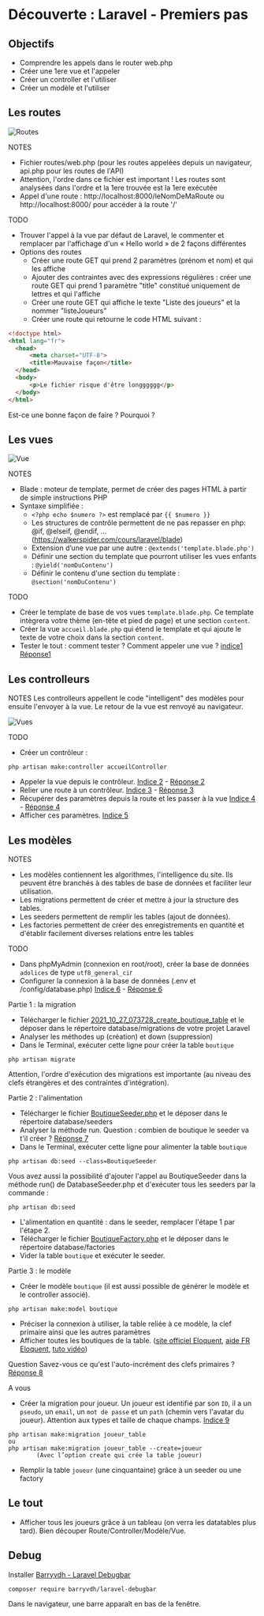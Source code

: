 # Découverte : Laravel - Premiers pas

## Objectifs
- Comprendre les appels dans le router web.php
- Créer une 1ere vue et l'appeler
- Créer un controller et l'utiliser
- Créer un modèle et l'utiliser


## Les routes

![Routes](/ressources/tutoLaravel/MVC-routes.JPG)

NOTES
- Fichier routes/web.php (pour les routes appelées depuis un navigateur, api.php pour les routes de l'API)
- Attention, l'ordre dans ce fichier est important ! Les routes sont analysées dans l'ordre et la 1ere trouvée est la 1ere exécutée
- Appel d'une route : http://localhost:8000/leNomDeMaRoute ou http://localhost:8000/ pour accéder à la route '/'

TODO
- Trouver l'appel à la vue par défaut de Laravel, le commenter et remplacer par l'affichage d'un « Hello world » de 2 façons différentes
- Options des routes
  - Créer une route GET qui prend 2 paramètres (prénom et nom) et qui les affiche
  - Ajouter des contraintes avec des expressions régulières : créer une route GET qui prend 1 paramètre "title" constitué uniquement de lettres et qui l'affiche
  - Créer une route GET qui affiche le texte "Liste des joueurs" et la nommer "listeJoueurs"
  - Créer une route qui retourne le code HTML suivant :

``` HTML
<!doctype html>
<html lang="fr">
  <head>
      <meta charset="UTF-8">
      <title>Mauvaise façon</title>
  </head>
  <body>
      <p>Le fichier risque d'être longggggg</p>
  </body>
</html>
```

Est-ce une bonne façon de faire ? Pourquoi ?


## Les vues

![Vue](/ressources/tutoLaravel/MVC-vues.JPG)

NOTES

- Blade : moteur de template, permet de créer des pages HTML à partir de simple instructions PHP
- Syntaxe simplifiée :
  - `<?php echo $numero ?>` est remplacé par `{{ $numero }}`
  - Les structures de contrôle permettent de ne pas repasser en php: @if, @elseif, @endif, … (<a href="https://walkerspider.com/cours/laravel/blade" target="_blank">https://walkerspider.com/cours/laravel/blade</a>)
  - Extension d’une vue par une autre : `@extends('template.blade.php')`
  - Définir une section du template que pourront utiliser les vues enfants : `@yield('nomDuContenu')`
  - Définir le contenu d'une section du template : `@section('nomDuContenu')`

TODO

- Créer le template de base de vos vues `template.blade.php`. Ce template intègrera votre thème (en-tête et pied de page) et une section `content`.
- Créer la vue `accueil.blade.php` qui étend le template et qui ajoute le texte de votre choix dans la section `content`.
- Tester le tout : comment tester ? Comment appeler une vue ? [indice1](../ressources/tutoLaravel/indices.md) [Réponse1](../ressources/tutoLaravel/reponses.md)

## Les controlleurs

NOTES
Les controlleurs appellent le code "intelligent" des modèles pour ensuite l'envoyer à la vue. Le retour de la vue est renvoyé au navigateur.

![Vues](/ressources/tutoLaravel/MVC-controllers-vues.JPG)

TODO
- Créer un contrôleur :
```
php artisan make:controller accueilController
```
- Appeler la vue depuis le contrôleur. [Indice 2](../ressources/tutoLaravel/indices.md) - [Réponse 2](../ressources/tutoLaravel/reponses.md)
- Relier une route à un contrôleur. [Indice 3](../ressources/tutoLaravel/indices.md) - [Réponse 3](../ressources/tutoLaravel/reponses.md)
- Récupérer des paramètres depuis la route et les passer à la vue [Indice 4](../ressources/tutoLaravel/indices.md) - [Réponse 4](../ressources/tutoLaravel/reponses.md)
- Afficher ces paramètres. [Indice 5](../ressources/tutoLaravel/indices.md) 

## Les modèles

NOTES
- Les modèles contiennent les algorithmes, l'intelligence du site. Ils peuvent être branchés à des tables de base de données et faciliter leur utilisation.
- Les migrations permettent de créer et mettre à jour la structure des tables.
- Les seeders permettent de remplir les tables (ajout de données).
- Les factories permettent de créer des enregistrements en quantité et d'établir facilement diverses relations entre les tables

TODO
- Dans phpMyAdmin (connexion en root/root), créer la base de données `adolices` de type `utf8_general_ci`r
- Configurer la connexion à la base de données (.env et /config/database.php)  [Indice 6](../ressources/tutoLaravel/indices.md) - [Réponse 6](../ressources/tutoLaravel/reponses.md)

Partie 1 : la migration
- Télécharger le fichier [2021_10_27_073728_create_boutique_table](../ressources/tutoLaravel/bd/migrations/2024_03_11_073728_create_boutique_table.php) et le déposer dans le répertoire database/migrations de votre projet Laravel
- Analyser les méthodes up (création) et down (suppression)
- Dans le Terminal, exécuter cette ligne pour créer la table `boutique`
```
php artisan migrate
```
Attention, l'ordre d'exécution des migrations est importante (au niveau des clefs étrangères et des contraintes d'intégration).

Partie 2 : l'alimentation
- Télécharger le fichier [BoutiqueSeeder.php](../ressources/tutoLaravel/bd/seeders/BoutiqueSeeder.php) et le déposer dans le répertoire database/seeders
- Analyser la méthode run. Question : combien de boutique le seeder va t'il créer ? [Réponse 7](../ressources/tutoLaravel/reponses.md)
- Dans le Terminal, exécuter cette ligne pour alimenter la table `boutique`
```
php artisan db:seed --class=BoutiqueSeeder
```
Vous avez aussi la possibilité d'ajouter l'appel au BoutiqueSeeder dans la méthode run() de DatabaseSeeder.php et d'exécuter tous les seeders par la commande :
```
php artisan db:seed
```
- L'alimentation en quantité : dans le seeder, remplacer l'étape 1 par l'étape 2.
- Télécharger le fichier [BoutiqueFactory.php](../ressources/tutoLaravel/bd/factories/BoutiqueFactory.php) et le déposer dans le répertoire database/factories
- Vider la table `boutique` et exécuter le seeder.

Partie 3 : le modèle
- Créer le modèle `boutique` (il est aussi possible de générer le modèle et le controller associé).
```
php artisan make:model boutique
```
- Préciser la connexion à utiliser, la table reliée à ce modèle, la clef primaire ainsi que les autres paramètres
- Afficher toutes les boutiques de la table. (<a href="https://laravel.com/docs/10.x/eloquent" target="_blank">site officiel Eloquent</a>, <a href="https://laravel.sillo.org/cours-laravel-10-les-donnees-jouer-avec-eloquent/" target="_blank">aide FR Eloquent</a>, <a href="https://grafikart.fr/tutoriels/orm-eloquent-laravel-2115" target="_blank"> tuto vidéo</a>)

Question
Savez-vous ce qu'est l'auto-incrément des clefs primaires ? [Réponse 8](../ressources/tutoLaravel/reponses.md)

A vous
- Créer la migration pour joueur.
Un joueur est identifié par son `ID`, il a un `pseudo`, un `email`, un `mot de passe` et un `path` (chemin vers l'avatar du joueur). Attention aux types et taille de chaque champs. [Indice 9](../ressources/tutoLaravel/indices.md)
```shell
php artisan make:migration joueur_table
ou
php artisan make:migration joueur_table --create=joueur
		(Avec l’option create qui crée la table joueur)
```
- Remplir la table `joueur` (une cinquantaine) grâce à un seeder ou une factory

## Le tout
- Afficher tous les joueurs grâce à un tableau (on verra les datatables plus tard). Bien découper Route/Controller/Modèle/Vue.

## Debug
Installer <a href="https://github.com/barryvdh/laravel-debugbar" target="_blank">Barryvdh - Laravel Debugbar</a>
``` 
composer require barryvdh/laravel-debugbar
```
Dans le navigateur, une barre apparaît en bas de la fenêtre.